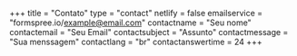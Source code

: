 +++
title = "Contato"
type = "contact"
netlify = false
emailservice = "formspree.io/example@email.com"
contactname = "Seu nome"
contactemail = "Seu Email"
contactsubject = "Assunto"
contactmessage = "Sua menssagem"
contactlang = "br"
contactanswertime = 24
+++
